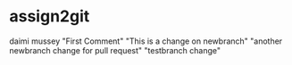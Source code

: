 # assign2git
daimi mussey
"First Comment"
"This is a change on newbranch"
"another newbranch change for pull request"
"testbranch change"

